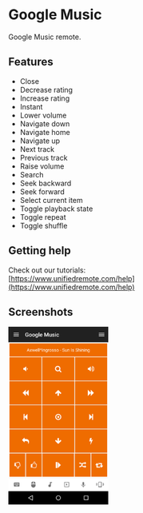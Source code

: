 # Google Music
Google Music remote.

## Features
*  Close
*  Decrease rating
*  Increase rating
*  Instant
*  Lower volume
*  Navigate down
*  Navigate home
*  Navigate up
*  Next track
*  Previous track
*  Raise volume
*  Search
*  Seek backward
*  Seek forward
*  Select current item
*  Toggle playback state
*  Toggle repeat
*  Toggle shuffle

## Getting help
Check out our tutorials: <br>
[https://www.unifiedremote.com/help](https://www.unifiedremote.com/help)

## Screenshots
<img src="screen.png" width="200" />

